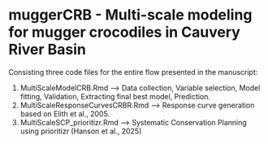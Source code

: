 # muggerCRB - Multi-scale modeling for mugger crocodiles in Cauvery River Basin

Consisting three code files for the entire flow presented in the manuscript:
1) MultiScaleModelCRB.Rmd    --> Data collection, Variable selection, Model fitting, Validation, Extracting final best model, Prediction.
2) MultiScaleResponseCurvesCRBR.Rmd  --> Response curve generation based on Elith et al., 2005.
3) MultiScaleSCP_prioritizr.Rmd --> Systematic Conservation Planning using prioritizr (Hanson et al., 2025)


